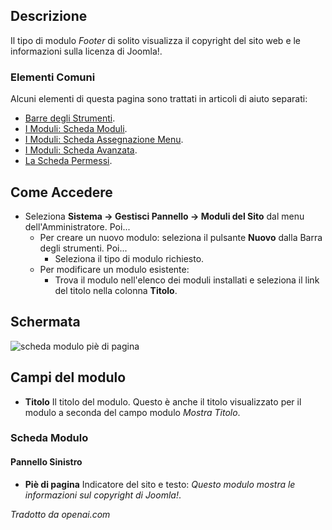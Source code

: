 <!-- Filename: Help4.x:Site_Modules:_Footer / Display title: Moduli: Piè di pagina -->

## Descrizione

Il tipo di modulo *Footer* di solito visualizza il copyright del sito web e
le informazioni sulla licenza di Joomla!.

### Elementi Comuni

Alcuni elementi di questa pagina sono trattati in articoli di aiuto separati:

* [Barre degli Strumenti](jdocmanual?article=help/common-elements/toolbars).
* [I Moduli: Scheda Moduli](jdocmanual?article=help/modules/modules-module-tab).
* [I Moduli: Scheda Assegnazione Menu](jdocmanual?article=help/modules/modules-menu-assignment-tab).
* [I Moduli: Scheda Avanzata](jdocmanual?article=help/modules/modules-advanced-tab).
* [La Scheda Permessi](jdocmanual?article=help/common-elements/edit-permissions).

## Come Accedere

- Seleziona **Sistema → Gestisci Pannello → Moduli del Sito** dal
  menu dell'Amministratore. Poi...
  - Per creare un nuovo modulo: seleziona il pulsante **Nuovo** dalla Barra degli strumenti. Poi...
    - Seleziona il tipo di modulo richiesto.
  - Per modificare un modulo esistente:
    - Trova il modulo nell'elenco dei moduli installati e seleziona il
      link del titolo nella colonna **Titolo**.

## Schermata

![scheda modulo piè di pagina](../../../it/images/modules-site/modules-footer-module-tab.png)

## Campi del modulo

- **Titolo** Il titolo del modulo. Questo è anche il titolo visualizzato
  per il modulo a seconda del campo modulo *Mostra Titolo*.

### Scheda Modulo

#### Pannello Sinistro

- **Piè di pagina** Indicatore del sito e testo: *Questo modulo mostra le informazioni sul copyright di Joomla!*.

*Tradotto da openai.com*

